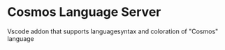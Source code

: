 # Cosmos Language Server
 Vscode addon that supports languagesyntax and coloration of "Cosmos" language
